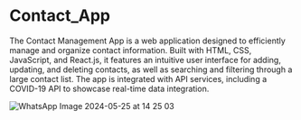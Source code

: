 # Contact_App

The Contact Management App is a web application designed to efficiently manage and organize contact information. Built with HTML, CSS, JavaScript, and React.js, it features an intuitive user interface for adding, updating, and deleting contacts, as well as searching and filtering through a large contact list. The app is integrated with API services, including a COVID-19 API to showcase real-time data integration. 




![WhatsApp Image 2024-05-25 at 14 25 03](https://github.com/user-attachments/assets/fdb4d437-0887-40c2-943c-37804cb081e7)

